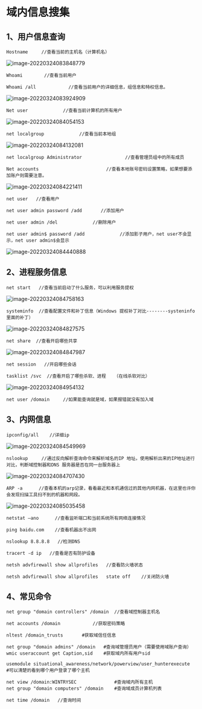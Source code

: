 # 域内信息搜集

## 1、用户信息查询

```
Hostname     //查看当前的主机名（计算机名）
```

![image-20220324083848779](https://tobyjpghub-1258737888.cos.ap-shanghai.myqcloud.com/e6c9d24ely1h0kod2pz1yj207k02w745.jpg)

```
Whoami        //查看当前用户

Whoami /all            //查看当前用户的详细信息，组信息和特权信息。
```

![image-20220324083924909](https://tobyjpghub-1258737888.cos.ap-shanghai.myqcloud.com/e6c9d24ely1h0kodnrj02j20jd0fz76b.jpg)

```
Net user             //查看当前计算机的所有用户
```



![image-20220324084054153](https://tobyjpghub-1258737888.cos.ap-shanghai.myqcloud.com/e6c9d24ely1h0kof7jnhnj20fr02z3yh.jpg)

```
net localgroup             //查看当前本地组
```

![image-20220324084132081](https://tobyjpghub-1258737888.cos.ap-shanghai.myqcloud.com/e6c9d24ely1h0kofvjn0pj20b40843yw.jpg)

```
net localgroup Administrator                //查看管理员组中的所有成员
```

```
Net accounts                         //查看本地账号密码设置策略，如果想要添加账户则需要注意。
```

![image-20220324084221411](https://tobyjpghub-1258737888.cos.ap-shanghai.myqcloud.com/e6c9d24ely1h0kogq8tcej20bk04fglr.jpg)

```
net user   //查看用户

net user admin password /add       //添加用户

net user admin /del             //删除用户

net user admin$ password /add             //添加影子用户，net user不会显示，net user admin$会显示

```

![image-20220324084440888](https://tobyjpghub-1258737888.cos.ap-shanghai.myqcloud.com/e6c9d24ely1h0koj5bp6vj20ho0eajsd.jpg)

## 2、进程服务信息

```
net start   //查看当前启动了什么服务，可以利用服务提权
```

![image-20220324084758163](https://tobyjpghub-1258737888.cos.ap-shanghai.myqcloud.com/e6c9d24ely1h0komkhhnoj20bn0eb3zs.jpg)

```
systeminfo  //查看配置文件和补丁信息（Windows 提权补丁对比--------systeninfo里面的补丁）
```

![image-20220324084827575](https://tobyjpghub-1258737888.cos.ap-shanghai.myqcloud.com/e6c9d24ely1h0kon2s29dj20fv0fq408.jpg)

```
net share  //查看开启哪些共享
```

![image-20220324084847987](https://tobyjpghub-1258737888.cos.ap-shanghai.myqcloud.com/e6c9d24ely1h0konf8dvaj20f103yt8r.jpg)

```
net session   //开启哪些会话
```

```
tasklist /svc  //查看开启了哪些杀软、进程   （在线杀软对比）
```

![image-20220324084954132](https://tobyjpghub-1258737888.cos.ap-shanghai.myqcloud.com/e6c9d24ely1h0kookmp7zj20gz0cwq4f.jpg)

```
net user /domain     //如果能查询就是域，如果报错就没有加入域
```



## 3、内网信息

```
ipconfig/all    //详细ip
```

![image-20220324084549969](https://tobyjpghub-1258737888.cos.ap-shanghai.myqcloud.com/e6c9d24ely1h0kokcfwyrj20n10jgn00.jpg)

```
nslookup     //通过反向解析查询命令来解析域名的IP 地址。使用解析出来的IP地址进行对比，判断域控制器和DNS 服务器是否在同一台服务器上
```

![image-20220324084707430](https://tobyjpghub-1258737888.cos.ap-shanghai.myqcloud.com/e6c9d24ely1h0kolozh1ij209v04d74f.jpg)

```
ARP -a      //查看本机的arp记录，看看最近和本机通信过的其他内网机器，在这里也许你会发现扫描工具扫不到的机器和网段。
```

![image-20220324085035458](https://tobyjpghub-1258737888.cos.ap-shanghai.myqcloud.com/e6c9d24ely1h0kopa9qigj20ae03sdg1.jpg)

```
netstat –ano      //查看监听端口和当前系统所有网络连接情况
```

```
ping baidu.com    //查看机器出不出网
```

```
nslookup 8.8.8.8   //检测DNS
```

```
tracert -d ip   //查看是否有防护设备
```

```
netsh advfirewall show allprofiles   //查看防火墙状态
```

```
netsh advfirewall show allprofiles   state off    //关闭防火墙
```



## 4、常见命令

```
net group "domain controllers" /domain  //查看域控制器主机名

net accounts /domain            //获取密码策略

nltest /domain_trusts       #获取域信任信息

net group "domain admins" /domain	#查询域管理员用户（需要使用域账户查询）
wmic useraccount get Caption,sid	#获取域内所有用户sid

usemodule situational_awareness/network/powerview/user_hunterexecute
#可以清楚的看到哪个用户登录了哪个主机

net view /domain:WINTRYSEC				#查询域内所有主机
net group "domain computers" /domain	#查询域成员计算机列表

net time /domain   //查询时间
```

























